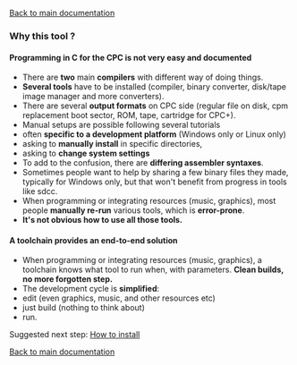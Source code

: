 [Back to main documentation](../README.md)

### Why this tool ?

#### Programming in C for the CPC is not very easy and documented

* There are **two** main **compilers** with different way of doing things.
* **Several tools** have to be installed (compiler, binary converter, disk/tape image manager and more converters).
* There are several **output formats** on CPC side (regular file on disk, cpm replacement boot sector, ROM, tape, cartridge for CPC+).
* Manual setups are possible following several tutorials
 * often **specific to a development platform** (Windows only or Linux only)
 * asking to **manually install** in specific directories,
 * asking to **change system settings**
* To add to the confusion, there are **differing assembler syntaxes**.
* Sometimes people want to help by sharing a few binary files they made, typically for Windows only, but that won't benefit from progress in tools like sdcc.
* When programming or integrating resources (music, graphics), most people **manually re-run** various tools, which is **error-prone**.
* **It's not obvious how to use all those tools.**

#### A toolchain provides an end-to-end solution

* When programming or integrating resources (music, graphics), a toolchain knows what tool to run when, with parameters. **Clean builds, no more forgotten step.**
* The development cycle is **simplified**:
 * edit (even graphics, music, and other resources etc)
 * just build (nothing to think about)
 * run.

Suggested next step: [How to install](how_to_install.md)

[Back to main documentation](../README.md)
